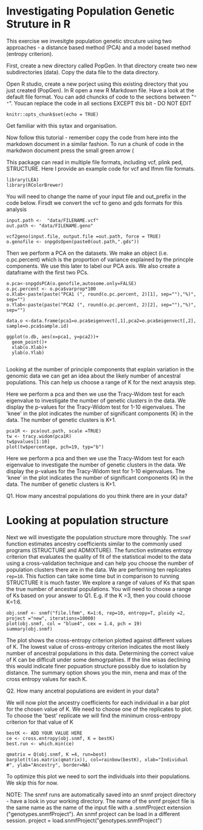 # Investigating Population Genetic Struture in R
This exercise we invesitgte population genetic strcuture using two approaches - a distance based method (PCA) and a model based method (entropy criterion).

First, create a new directory called PopGen. In that directory create two new subdirectories (data). Copy the data file to the data directory.

Open R studio, create a new porject using this existing directory that you just created (PopGen). In R open a new R Markdown file. Have a look at the default file format. You can add chuncks of code to the sections between "```"  "```". Youcan replace the code in all sections EXCEPT this bit - DO NOT EDIT
```{r setup, include=FALSE}
knitr::opts_chunk$set(echo = TRUE)
```
Get familiar with this sytax and organisation.

Now follow this tutorial - remember copy the code from here into the markdown document in a similar fashion. To run a chunk of code in the markdwon document press the small green arrow (

This package can read in multiple file formats, including vcf, plink ped, STRUCTURE. Here I provide an example code for vcf and lfmm file formats.

```
library(LEA)
library(RColorBrewer)

```
You will need to change the name of your input file and out_prefix in the code below. Firsdt we convert the vcf to geno and gds formats for this analysis
```
input.path <-  "data/FILENAME.vcf"
out.path <- "data/FILENAME.geno"

vcf2geno(input.file, output.file =out.path, force = TRUE)
o.genofile <- snpgdsOpen(paste0(out.path,".gds"))
```
Then we perform a PCA on the datasets. We make an object (i.e. o.pc.percent) which is the proportion of variance explained by the princple components. We use this later to label our PCA axis. We also create a dataframe with the first two PCs.


```
o.pca<-snpgdsPCA(o.genofile,autosome.only=FALSE)
o.pc.percent <- o.pca$varprop*100
o.Xlab<-paste(paste("PCA1 (", round(o.pc.percent, 2)[1], sep=""),"%)", sep="")
o.Ylab<-paste(paste("PCA2 (", round(o.pc.percent, 2)[2], sep=""),"%)", sep="")

data.o <-data.frame(pca1=o.pca$eigenvect[,1],pca2=o.pca$eigenvect[,2], sample=o.pca$sample.id)

ggplot(o.db, aes(x=pca1, y=pca2))+
  geom_point()+
  xlab(o.Xlab)+
  ylab(o.Ylab)
  
```
Looking at the number of principle components that explain variation in the genomic data we can get an idea about the likely number of ancestral populations. This  can help us choose a range of K for the next anaysis step.

Here we perform a pca and then we use the Tracy-Widom test for each eigenvalue to investigate the number of genetic clusters in the data. We display the p-values for the Tracy-Widom test for 1-10 eigenvalues. The 'knee' in the plot indicates the number of significant components (K) in the data. The number of genetic clusters is K+1.

```
pca1R <- pca(out.path, scale =TRUE)
tw <- tracy.widom(pca1R)
tw$pvalues[1:10]
plot(tw$percentage, pch=19, typ="b") 

```
Here we perform a pca and then we use the Tracy-Widom test for each eigenvalue to investigate the number of genetic clusters in the data. We display the p-values for the Tracy-Widom test for 1-10 eigenvalues. The 'knee' in the plot indicates the number of significant components (K) in the data. The number of genetic clusters is K+1.

Q1. How many ancestral populations do you think there are in your data?

# Looking at population structure 

Next we will investigate the population structure more throughly. The ```snmf``` function estimates ancestry coefficients similar to the commonly used programs (STRUCTURE  and ADMIXTURE). The function estimates entropy criterion that evaluates the quality of fit of the statistical model to the data using a cross-validation technique and can help you choose the number of population clusters there are in the data. We are performing ten replicates``` rep=10```. This fuction can take some time but in comparison to running STRUCTURE it is much faster. We explore a range of values of Ks that span the true number of ancestral populations. You will need to choose a range of Ks based on your answer to Q1. E.g. if the K =3, then you could choose K=1:6.

```
obj.snmf <- snmf("file.lfmm", K=1:6, rep=10, entropy=T, ploidy =2, project ="new", iterations=10000)
plot(obj.snmf, col = "blue4", cex = 1.4, pch = 19)
summary(obj.snmf)
```
The plot shows the cross-entropy criterion plotted against different values of K. The lowest value of cross-entropy criterion indicates the most likely number of ancestral populations in this data. Determining the correct value of K can be difficult under some demogrpahies. If the line wisas declining this would indicate finer popuation structure possibly due to isolation by distance. The summary option shows you the min, mena and max of the cross entropy values for each K. 

Q2. How many ancetral populations are evident in your data?

We will now plot the ancestry coefficients for each individual in a bar plot for the chosen value of K. We need to choose one of the replicates to plot. To choose the 'best' replicate we will find the minimum cross-entropy criterion for that value of K
```
bestK <- ADD YOUR VALUE HERE
ce <- cross.entropy(obj.snmf, K = bestK)
best.run <- which.min(ce)

qmatrix = Q(obj.snmf, K =4, run=best)
barplot(t(as.matrix(qmatrix)), col=rainbow(bestK), xlab="Individual #", ylab="Ancestry", border=NA)
```
To optimize this plot we need to sort the individuals into their populations. We skip this for now.

NOTE: The snmf runs are automatically saved into an snmf project directory - have a look in your working directory. The name of the snmf project file is the same name as the name of the input file with a .snmfProject extension ("genotypes.snmfProject").
An snmf project can be load in a different session.
project = load.snmfProject("genotypes.snmfProject")
